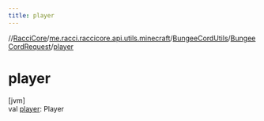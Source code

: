 ```yaml
---
title: player
---
```

//[RacciCore](../../../../index.html)/[me.racci.raccicore.api.utils.minecraft](../../index.html)/[BungeeCordUtils](../index.html)/[BungeeCordRequest](index.html)/[player](player.html)



# player



[jvm]\
val [player](player.html): Player




